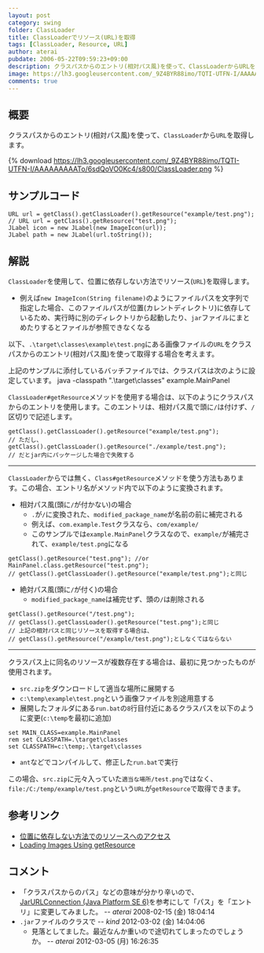 ```yaml
---
layout: post
category: swing
folder: ClassLoader
title: ClassLoaderでリソース(URL)を取得
tags: [ClassLoader, Resource, URL]
author: aterai
pubdate: 2006-05-22T09:59:23+09:00
description: クラスパスからのエントリ(相対パス風)を使って、ClassLoaderからURLを取得します。
image: https://lh3.googleusercontent.com/_9Z4BYR88imo/TQTI-UTFN-I/AAAAAAAAATo/6sdQoVO0Kc4/s800/ClassLoader.png
comments: true
---
```

## 概要
クラスパスからのエントリ(相対パス風)を使って、`ClassLoader`から`URL`を取得します。

{% download https://lh3.googleusercontent.com/_9Z4BYR88imo/TQTI-UTFN-I/AAAAAAAAATo/6sdQoVO0Kc4/s800/ClassLoader.png %}

## サンプルコード
<pre class="prettyprint"><code>URL url = getClass().getClassLoader().getResource("example/test.png");
// URL url = getClass().getResource("test.png");
JLabel icon = new JLabel(new ImageIcon(url));
JLabel path = new JLabel(url.toString());
</code></pre>

## 解説
`ClassLoader`を使用して、位置に依存しない方法でリソース(`URL`)を取得します。

- 例えば`new ImageIcon(String filename)`のようにファイルパスを文字列で指定した場合、このファイルパスが位置(カレントディレクトリ)に依存しているため、実行時に別のディレクトリから起動したり、`jar`ファイルにまとめたりするとファイルが参照できなくなる

<!-- dummy comment line for breaking list -->

以下、`.\target\classes\example\test.png`にある画像ファイルの`URL`をクラスパスからのエントリ(相対パス風)を使って取得する場合を考えます。

上記のサンプルに添付しているバッチファイルでは、クラスパスは次のように設定しています。
	java -classpath ".\target\classes" example.MainPanel

`ClassLoader#getResource`メソッドを使用する場合は、以下のようにクラスパスからのエントリを使用します。このエントリは、相対パス風で頭に`/`は付けず、`/`区切りで記述します。

<pre class="prettyprint"><code>getClass().getClassLoader().getResource("example/test.png");
// ただし、getClass().getClassLoader().getResource("./example/test.png");
// だとjar内にパッケージした場合で失敗する
</code></pre>

- - - -
`ClassLoader`からでは無く、`Class#getResource`メソッドを使う方法もあります。この場合、エントリ名がメソッド内で以下のように変換されます。

- 相対パス風(頭に`/`が付かない)の場合
    - `.`が`/`に変換された、`modified_package_name`が名前の前に補完される
    - 例えば、`com.example.Test`クラスなら、`com/example/`
    - このサンプルでは`example.MainPanel`クラスなので、`example/`が補完されて、`example/test.png`になる

<!-- dummy comment line for breaking list -->

<pre class="prettyprint"><code>getClass().getResource("test.png"); //or MainPanel.class.getResource("test.png");
// getClass().getClassLoader().getResource("example/test.png");と同じ
</code></pre>

- 絶対パス風(頭に`/`が付く)の場合
    - `modified_package_name`は補完せず、頭の`/`は削除される

<!-- dummy comment line for breaking list -->

<pre class="prettyprint"><code>getClass().getResource("/test.png");
// getClass().getClassLoader().getResource("test.png");と同じ
// 上記の相対パスと同じリソースを取得する場合は、
// getClass().getResource("/example/test.png");としなくてはならない
</code></pre>

- - - -
クラスパス上に同名のリソースが複数存在する場合は、最初に見つかったものが使用されます。

- `src.zip`をダウンロードして適当な場所に展開する
- `c:\temp\example\test.png`という画像ファイルを別途用意する
- 展開したフォルダにある`run.bat`の`8`行目付近にあるクラスパスを以下のように変更(`c:\temp`を最初に追加)

<!-- dummy comment line for breaking list -->

<pre class="prettyprint"><code>set MAIN_CLASS=example.MainPanel
rem set CLASSPATH=.\target\classes
set CLASSPATH=c:\temp;.\target\classes
</code></pre>

- `ant`などでコンパイルして、修正した`run.bat`で実行

<!-- dummy comment line for breaking list -->

この場合、`src.zip`に元々入っていた`適当な場所/test.png`ではなく、`file:/C:/temp/example/test.png`という`URL`が`getResource`で取得できます。

## 参考リンク
- [位置に依存しない方法でのリソースへのアクセス](https://docs.oracle.com/javase/jp/8/docs/technotes/guides/lang/resources.html)
- [Loading Images Using getResource](https://docs.oracle.com/javase/tutorial/uiswing/components/icon.html#getresource)

<!-- dummy comment line for breaking list -->

## コメント
- 「クラスパスからのパス」などの意味が分かり辛いので、[JarURLConnection (Java Platform SE 6)](http://docs.oracle.com/javase/jp/6/api/java/net/JarURLConnection.html)を参考にして「パス」を「エントリ」に変更してみました。 -- *aterai* 2008-02-15 (金) 18:04:14
- `.jar`ファイルのクラスで -- *kind* 2012-03-02 (金) 14:04:06
    - 見落としてました。最近なんか重いので途切れてしまったのでしょうか。 -- *aterai* 2012-03-05 (月) 16:26:35

<!-- dummy comment line for breaking list -->
